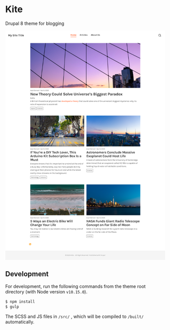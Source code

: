 # Kite
Drupal 8 theme for blogging

<img src="screenshot.png" alt="screenshot"  />

## Development

For development, run the following commands from the theme root directory (with Node version `v10.15.0`).

```bash
$ npm install
$ gulp
```

The SCSS and JS files in `/src/` , which will be compiled to `/built/` automatically.
